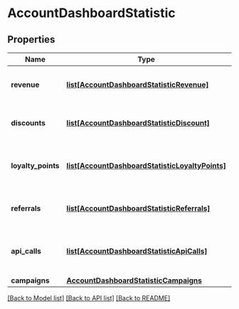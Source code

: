 # AccountDashboardStatistic

## Properties
Name | Type | Description | Notes
------------ | ------------- | ------------- | -------------
**revenue** | [**list[AccountDashboardStatisticRevenue]**](AccountDashboardStatisticRevenue.md) | Aggregated statistic for account revenue. | [optional] 
**discounts** | [**list[AccountDashboardStatisticDiscount]**](AccountDashboardStatisticDiscount.md) | Aggregated statistic for account discount. | [optional] 
**loyalty_points** | [**list[AccountDashboardStatisticLoyaltyPoints]**](AccountDashboardStatisticLoyaltyPoints.md) | Aggregated statistic for account loyalty points. | [optional] 
**referrals** | [**list[AccountDashboardStatisticReferrals]**](AccountDashboardStatisticReferrals.md) | Aggregated statistic for account referrals. | [optional] 
**api_calls** | [**list[AccountDashboardStatisticApiCalls]**](AccountDashboardStatisticApiCalls.md) | Aggregated statistic for the number of account API calls. | [optional] 
**campaigns** | [**AccountDashboardStatisticCampaigns**](AccountDashboardStatisticCampaigns.md) |  | 

[[Back to Model list]](../README.md#documentation-for-models) [[Back to API list]](../README.md#documentation-for-api-endpoints) [[Back to README]](../README.md)


